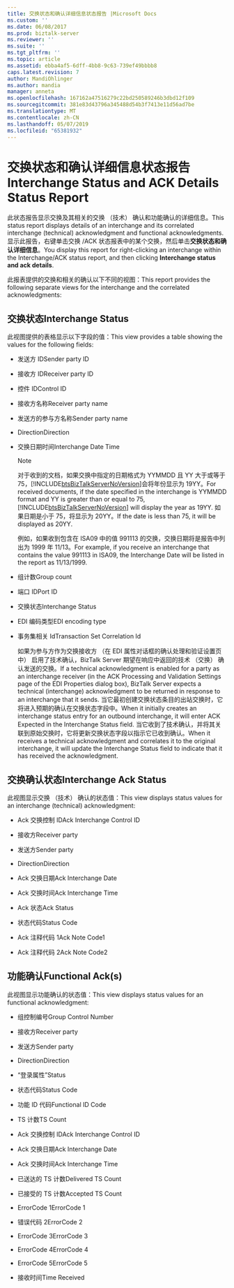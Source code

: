 ```yaml
---
title: 交换状态和确认详细信息状态报告 |Microsoft Docs
ms.custom: ''
ms.date: 06/08/2017
ms.prod: biztalk-server
ms.reviewer: ''
ms.suite: ''
ms.tgt_pltfrm: ''
ms.topic: article
ms.assetid: ebba4af5-6dff-4bb8-9c63-739ef49bbbb8
caps.latest.revision: 7
author: MandiOhlinger
ms.author: mandia
manager: anneta
ms.openlocfilehash: 167162a47516279c22bd250589246b3dbd12f109
ms.sourcegitcommit: 381e83d43796a345488d54b3f7413e11d56ad7be
ms.translationtype: MT
ms.contentlocale: zh-CN
ms.lasthandoff: 05/07/2019
ms.locfileid: "65381932"
---
```

# <a name="interchange-status-and-ack-details-status-report"></a><span data-ttu-id="0b152-102">交换状态和确认详细信息状态报告</span><span class="sxs-lookup"><span data-stu-id="0b152-102">Interchange Status and ACK Details Status Report</span></span>
<span data-ttu-id="0b152-103">此状态报告显示交换及其相关的交换 （技术） 确认和功能确认的详细信息。</span><span class="sxs-lookup"><span data-stu-id="0b152-103">This status report displays details of an interchange and its correlated interchange (technical) acknowledgment and functional acknowledgments.</span></span> <span data-ttu-id="0b152-104">显示此报告，右键单击交换 /ACK 状态报表中的某个交换，然后单击**交换状态和确认详细信息**。</span><span class="sxs-lookup"><span data-stu-id="0b152-104">You display this report for right-clicking an interchange within the Interchange/ACK status report, and then clicking **Interchange status and ack details**.</span></span>  
  
 <span data-ttu-id="0b152-105">此报表提供的交换和相关的确认以下不同的视图：</span><span class="sxs-lookup"><span data-stu-id="0b152-105">This report provides the following separate views for the interchange and the correlated acknowledgments:</span></span>  
  
## <a name="interchange-status"></a><span data-ttu-id="0b152-106">交换状态</span><span class="sxs-lookup"><span data-stu-id="0b152-106">Interchange Status</span></span>  
 <span data-ttu-id="0b152-107">此视图提供的表格显示以下字段的值：</span><span class="sxs-lookup"><span data-stu-id="0b152-107">This view provides a table showing the values for the following fields:</span></span>  
  
- <span data-ttu-id="0b152-108">发送方 ID</span><span class="sxs-lookup"><span data-stu-id="0b152-108">Sender party ID</span></span>  
  
- <span data-ttu-id="0b152-109">接收方 ID</span><span class="sxs-lookup"><span data-stu-id="0b152-109">Receiver party ID</span></span>  
  
- <span data-ttu-id="0b152-110">控件 ID</span><span class="sxs-lookup"><span data-stu-id="0b152-110">Control ID</span></span>  
  
- <span data-ttu-id="0b152-111">接收方名称</span><span class="sxs-lookup"><span data-stu-id="0b152-111">Receiver party name</span></span>  
  
- <span data-ttu-id="0b152-112">发送方的参与方名称</span><span class="sxs-lookup"><span data-stu-id="0b152-112">Sender party name</span></span>  
  
- <span data-ttu-id="0b152-113">Direction</span><span class="sxs-lookup"><span data-stu-id="0b152-113">Direction</span></span>  
  
- <span data-ttu-id="0b152-114">交换日期时间</span><span class="sxs-lookup"><span data-stu-id="0b152-114">Interchange Date Time</span></span>  
  
  > [!NOTE]
  >  <span data-ttu-id="0b152-115">对于收到的文档，如果交换中指定的日期格式为 YYMMDD 且 YY 大于或等于 75，[!INCLUDE[btsBizTalkServerNoVersion](../includes/btsbiztalkservernoversion-md.md)]会将年份显示为 19YY。</span><span class="sxs-lookup"><span data-stu-id="0b152-115">For received documents, if the date specified in the interchange is YYMMDD format and YY is greater than or equal to 75, [!INCLUDE[btsBizTalkServerNoVersion](../includes/btsbiztalkservernoversion-md.md)] will display the year as 19YY.</span></span> <span data-ttu-id="0b152-116">如果日期是小于 75，将显示为 20YY。</span><span class="sxs-lookup"><span data-stu-id="0b152-116">If the date is less than 75, it will be displayed as 20YY.</span></span>  
  > 
  >  <span data-ttu-id="0b152-117">例如，如果收到包含在 ISA09 中的值 991113 的交换，交换日期将是报告中列出为 1999 年 11/13。</span><span class="sxs-lookup"><span data-stu-id="0b152-117">For example, if you receive an interchange that contains the value 991113 in ISA09, the Interchange Date will be listed in the report as 11/13/1999.</span></span>  
  
- <span data-ttu-id="0b152-118">组计数</span><span class="sxs-lookup"><span data-stu-id="0b152-118">Group count</span></span>  
  
- <span data-ttu-id="0b152-119">端口 ID</span><span class="sxs-lookup"><span data-stu-id="0b152-119">Port ID</span></span>  
  
- <span data-ttu-id="0b152-120">交换状态</span><span class="sxs-lookup"><span data-stu-id="0b152-120">Interchange Status</span></span>  
  
- <span data-ttu-id="0b152-121">EDI 编码类型</span><span class="sxs-lookup"><span data-stu-id="0b152-121">EDI encoding type</span></span>  
  
- <span data-ttu-id="0b152-122">事务集相关 Id</span><span class="sxs-lookup"><span data-stu-id="0b152-122">Transaction Set Correlation Id</span></span>  
  
  <span data-ttu-id="0b152-123">如果为参与方作为交换接收方 （在 EDI 属性对话框的确认处理和验证设置页中） 启用了技术确认，BizTalk Server 期望在响应中返回的技术 （交换） 确认发送的交换。</span><span class="sxs-lookup"><span data-stu-id="0b152-123">If a technical acknowledgment is enabled for a party as an interchange receiver (in the ACK Processing and Validation Settings page of the EDI Properties dialog box), BizTalk Server expects a technical (interchange) acknowledgment to be returned in response to an interchange that it sends.</span></span> <span data-ttu-id="0b152-124">当它最初创建交换状态条目的出站交换时，它将进入预期的确认在交换状态字段中。</span><span class="sxs-lookup"><span data-stu-id="0b152-124">When it initially creates an interchange status entry for an outbound interchange, it will enter ACK Expected in the Interchange Status field.</span></span> <span data-ttu-id="0b152-125">当它收到了技术确认，并将其关联到原始交换时，它将更新交换状态字段以指示它已收到确认。</span><span class="sxs-lookup"><span data-stu-id="0b152-125">When it receives a technical acknowledgment and correlates it to the original interchange, it will update the Interchange Status field to indicate that it has received the acknowledgment.</span></span>  
  
## <a name="interchange-ack-status"></a><span data-ttu-id="0b152-126">交换确认状态</span><span class="sxs-lookup"><span data-stu-id="0b152-126">Interchange Ack Status</span></span>  
 <span data-ttu-id="0b152-127">此视图显示交换 （技术） 确认的状态值：</span><span class="sxs-lookup"><span data-stu-id="0b152-127">This view displays status values for an interchange (technical) acknowledgment:</span></span>  
  
-   <span data-ttu-id="0b152-128">Ack 交换控制 ID</span><span class="sxs-lookup"><span data-stu-id="0b152-128">Ack Interchange Control ID</span></span>  
  
-   <span data-ttu-id="0b152-129">接收方</span><span class="sxs-lookup"><span data-stu-id="0b152-129">Receiver party</span></span>  
  
-   <span data-ttu-id="0b152-130">发送方</span><span class="sxs-lookup"><span data-stu-id="0b152-130">Sender party</span></span>  
  
-   <span data-ttu-id="0b152-131">Direction</span><span class="sxs-lookup"><span data-stu-id="0b152-131">Direction</span></span>  
  
-   <span data-ttu-id="0b152-132">Ack 交换日期</span><span class="sxs-lookup"><span data-stu-id="0b152-132">Ack Interchange Date</span></span>  
  
-   <span data-ttu-id="0b152-133">Ack 交换时间</span><span class="sxs-lookup"><span data-stu-id="0b152-133">Ack Interchange Time</span></span>  
  
-   <span data-ttu-id="0b152-134">Ack 状态</span><span class="sxs-lookup"><span data-stu-id="0b152-134">Ack Status</span></span>  
  
-   <span data-ttu-id="0b152-135">状态代码</span><span class="sxs-lookup"><span data-stu-id="0b152-135">Status Code</span></span>  
  
-   <span data-ttu-id="0b152-136">Ack 注释代码 1</span><span class="sxs-lookup"><span data-stu-id="0b152-136">Ack Note Code1</span></span>  
  
-   <span data-ttu-id="0b152-137">Ack 注释代码 2</span><span class="sxs-lookup"><span data-stu-id="0b152-137">Ack Note Code2</span></span>  
  
## <a name="functional-acks"></a><span data-ttu-id="0b152-138">功能确认</span><span class="sxs-lookup"><span data-stu-id="0b152-138">Functional Ack(s)</span></span>  
 <span data-ttu-id="0b152-139">此视图显示功能确认的状态值：</span><span class="sxs-lookup"><span data-stu-id="0b152-139">This view displays status values for an functional acknowledgment:</span></span>  
  
-   <span data-ttu-id="0b152-140">组控制编号</span><span class="sxs-lookup"><span data-stu-id="0b152-140">Group Control Number</span></span>  
  
-   <span data-ttu-id="0b152-141">接收方</span><span class="sxs-lookup"><span data-stu-id="0b152-141">Receiver party</span></span>  
  
-   <span data-ttu-id="0b152-142">发送方</span><span class="sxs-lookup"><span data-stu-id="0b152-142">Sender party</span></span>  
  
-   <span data-ttu-id="0b152-143">Direction</span><span class="sxs-lookup"><span data-stu-id="0b152-143">Direction</span></span>  
  
-   <span data-ttu-id="0b152-144">“登录属性”</span><span class="sxs-lookup"><span data-stu-id="0b152-144">Status</span></span>  
  
-   <span data-ttu-id="0b152-145">状态代码</span><span class="sxs-lookup"><span data-stu-id="0b152-145">Status Code</span></span>  
  
-   <span data-ttu-id="0b152-146">功能 ID 代码</span><span class="sxs-lookup"><span data-stu-id="0b152-146">Functional ID Code</span></span>  
  
-   <span data-ttu-id="0b152-147">TS 计数</span><span class="sxs-lookup"><span data-stu-id="0b152-147">TS Count</span></span>  
  
-   <span data-ttu-id="0b152-148">Ack 交换控制 ID</span><span class="sxs-lookup"><span data-stu-id="0b152-148">Ack Interchange Control ID</span></span>  
  
-   <span data-ttu-id="0b152-149">Ack 交换日期</span><span class="sxs-lookup"><span data-stu-id="0b152-149">Ack Interchange Date</span></span>  
  
-   <span data-ttu-id="0b152-150">Ack 交换时间</span><span class="sxs-lookup"><span data-stu-id="0b152-150">Ack Interchange Time</span></span>  
  
-   <span data-ttu-id="0b152-151">已送达的 TS 计数</span><span class="sxs-lookup"><span data-stu-id="0b152-151">Delivered TS Count</span></span>  
  
-   <span data-ttu-id="0b152-152">已接受的 TS 计数</span><span class="sxs-lookup"><span data-stu-id="0b152-152">Accepted TS Count</span></span>  
  
-   <span data-ttu-id="0b152-153">ErrorCode 1</span><span class="sxs-lookup"><span data-stu-id="0b152-153">ErrorCode 1</span></span>  
  
-   <span data-ttu-id="0b152-154">错误代码 2</span><span class="sxs-lookup"><span data-stu-id="0b152-154">ErrorCode 2</span></span>  
  
-   <span data-ttu-id="0b152-155">ErrorCode 3</span><span class="sxs-lookup"><span data-stu-id="0b152-155">ErrorCode 3</span></span>  
  
-   <span data-ttu-id="0b152-156">ErrorCode 4</span><span class="sxs-lookup"><span data-stu-id="0b152-156">ErrorCode 4</span></span>  
  
-   <span data-ttu-id="0b152-157">ErrorCode 5</span><span class="sxs-lookup"><span data-stu-id="0b152-157">ErrorCode 5</span></span>  
  
-   <span data-ttu-id="0b152-158">接收时间</span><span class="sxs-lookup"><span data-stu-id="0b152-158">Time Received</span></span>